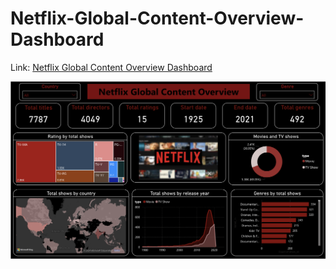 # Netflix-Global-Content-Overview-Dashboard

Link: [Netflix Global Content Overview Dashboard](https://app.powerbi.com/view?r=eyJrIjoiM2NlYjUxOTAtZTdjNy00Mzc2LThkZWYtZDE2YjIxMzYyYjk1IiwidCI6IjdlYzIwMTdjLWYzOWYtNGQwOC05YmY1LThmNjYzNDM2YmJkYiIsImMiOjZ9)

![Netlfix Dashboard](img.png)

